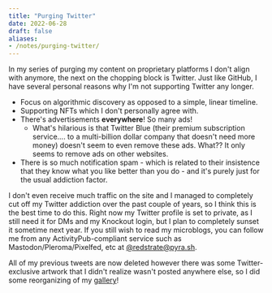 ```yaml
---
title: "Purging Twitter"
date: 2022-06-28
draft: false
aliases:
- /notes/purging-twitter/
---
```


In my series of purging my content on proprietary platforms I don't align with anymore, the next on the chopping block is Twitter. Just like GitHub, I have several personal reasons why I'm not supporting Twitter any longer. <!--more-->

* Focus on algorithmic discovery as opposed to a simple, linear timeline.
* Supporting NFTs which I don't personally agree with.
* There's advertisements **everywhere**! So many ads!
    * What's hilarious is that Twitter Blue (their premium subscription service.... to a multi-billion dollar company that doesn't need more money) doesn't seem to even remove these ads. What?? It only seems to remove ads on other websites.
* There is so much notification spam - which is related to their insistence that they know what you like better than you do - and it's purely just for the usual addiction factor.

I don't even receive much traffic on the site and I managed to completely cut off my Twitter addiction over the past couple of years, so I think this is the best time to do this. Right now my Twitter profile is set to private, as I still need it for DMs and my Knockout login, but I plan to completely sunset it sometime next year. If you still wish to read my microblogs, you can follow me from any ActivityPub-compliant service such as Mastodon/Pleroma/Pixelfed, etc at [@redstrate@pyra.sh](https://pyra.sh/redstrate).

All of my previous tweets are now deleted however there was some Twitter-exclusive artwork that I didn't realize wasn't posted anywhere else, so I did some reorganizing of my [gallery](/gallery)!
